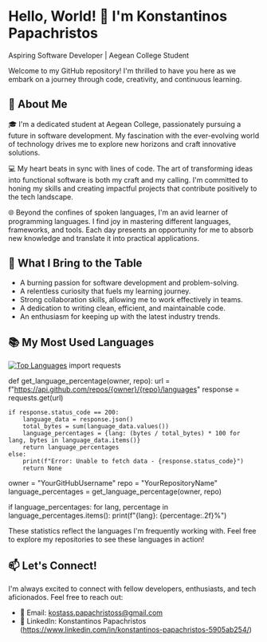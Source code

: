 # Hello, World! 👋 I'm Konstantinos Papachristos

Aspiring Software Developer | Aegean College Student

Welcome to my GitHub repository! I'm thrilled to have you here as we embark on a journey through code, creativity, and continuous learning.

## 🌱 About Me

🎓 I'm a dedicated student at Aegean College, passionately pursuing a future in software development. My fascination with the ever-evolving world of technology drives me to explore new horizons and craft innovative solutions.

💻 My heart beats in sync with lines of code. The art of transforming ideas into functional software is both my craft and my calling. I'm committed to honing my skills and creating impactful projects that contribute positively to the tech landscape.

🌐 Beyond the confines of spoken languages, I'm an avid learner of programming languages. I find joy in mastering different languages, frameworks, and tools. Each day presents an opportunity for me to absorb new knowledge and translate it into practical applications.

## 🚀 What I Bring to the Table

- A burning passion for software development and problem-solving.
- A relentless curiosity that fuels my learning journey.
- Strong collaboration skills, allowing me to work effectively in teams.
- A dedication to writing clean, efficient, and maintainable code.
- An enthusiasm for keeping up with the latest industry trends.

## 📚 My Most Used Languages

[![Top Languages](https://github-readme-stats.vercel.app/api/top-langs/?username=KostantinosPapachristos&layout=compact)](https://github.com/KostantinosPapachristos)
import requests

def get_language_percentage(owner, repo):
    url = f"https://api.github.com/repos/{owner}/{repo}/languages"
    response = requests.get(url)
    
    if response.status_code == 200:
        language_data = response.json()
        total_bytes = sum(language_data.values())
        language_percentages = {lang: (bytes / total_bytes) * 100 for lang, bytes in language_data.items()}
        return language_percentages
    else:
        print(f"Error: Unable to fetch data - {response.status_code}")
        return None

owner = "YourGitHubUsername"
repo = "YourRepositoryName"
language_percentages = get_language_percentage(owner, repo)

if language_percentages:
    for lang, percentage in language_percentages.items():
        print(f"{lang}: {percentage:.2f}%")


These statistics reflect the languages I'm frequently working with. Feel free to explore my repositories to see these languages in action!



## 📫 Let's Connect!

I'm always excited to connect with fellow developers, enthusiasts, and tech aficionados. Feel free to reach out:

- 📧 Email: kostass.papachristoss@gmail.com
- 💼 LinkedIn: Konstantinos Papachristos (https://www.linkedin.com/in/konstantinos-papachristos-5905ab254/)
